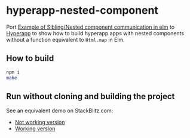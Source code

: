 # hyperapp-nested-component

Port [Example of Sibling/Nested component communication in elm](https://github.com/afcastano/elm-nested-component-communication) to [Hyperapp](https://github.com/jorgebucaran/hyperapp/) to show how to build hyperapp apps with nested components without a function equivalent to `Html.map` in Elm.

## How to build

```bash
npm i
make
```

## Run without cloning and building the project

See an equivalent demo on StackBlitz.com:

- [Not working version](https://typescript-frmung.stackblitz.io)
- [Working version](https://typescript-dpfbvm.stackblitz.io/)
